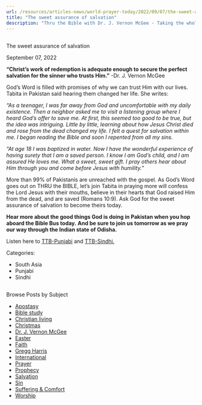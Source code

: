```yaml
---
url: /resources/articles-news/world-prayer-today/2022/09/07/the-sweet-assurance-of-salvation
title: "The sweet assurance of salvation"
description: "Thru the Bible with Dr. J. Vernon McGee - Taking the whole Word to the whole world"
---
```







## 
 The sweet assurance of salvation


September 07, 2022
![]()




**“Christ’s work of redemption is adequate enough to secure the perfect salvation for the sinner who trusts Him.”** -Dr. J. Vernon McGee 

God’s Word is filled with promises of why we can trust Him with our lives. Tabita in Pakistan said hearing them changed her life. She writes: 

*“As a teenager, I was far away from God and uncomfortable with my daily existence. Then a neighbor asked me to visit a listening group where I heard God’s offer to save me. At first, this seemed too good to be true, but the idea was intriguing. Little by little, learning about how Jesus Christ died and rose from the dead changed my life. I felt a quest for salvation within me. I began reading the Bible and soon I repented from all my sins.*

*“At age 18 I was baptized in water. Now I have the wonderful experience of having surety that I am a saved person. I know I am God’s child, and I am assured He loves me. What a sweet, sweet gift. I pray others hear about Him through you and come before Jesus with humility.”*

More than 99% of Pakistanis are unreached with the gospel. As God’s Word goes out on THRU the BIBLE, let’s join Tabita in praying more will confess the Lord Jesus with their mouths, believe in their hearts that God raised Him from the dead, and are saved (Romans 10:9). Ask God for the sweet assurance of salvation to become theirs today.

**Hear more about the good things God is doing in Pakistan when you hop aboard the Bible Bus today.** **And be sure to join us tomorrow as we pray our way through the Indian state of Odisha.**

Listen here to [TTB-Punjabi](https://ttb.twr.org/home/day,0421/language,PAN) and [TTB-Sindhi.](https://ttb.twr.org/home/day,0422/language,SND)



Categories: 


* South Asia
* Punjabi
* Sindhi









## 
 Browse Posts by Subject


* [Apostasy](/resources/articles-news/-in-tags/tags/Apostasy)
* [Bible study](/resources/articles-news/-in-tags/tags/Bible-study)
* [Christian living](/resources/articles-news/-in-tags/tags/Christian-living)
* [Christmas](/resources/articles-news/-in-tags/tags/Christmas)
* [Dr. J. Vernon McGee](/resources/articles-news/-in-tags/tags/Dr-J-Vernon-McGee)
* [Easter](/resources/articles-news/-in-tags/tags/easter)
* [Faith](/resources/articles-news/-in-tags/tags/Faith)
* [Gregg Harris](/resources/articles-news/-in-tags/tags/Gregg-Harris)
* [International](/resources/articles-news/-in-tags/tags/International)
* [Prayer](/resources/articles-news/-in-tags/tags/prayer)
* [Prophecy](/resources/articles-news/-in-tags/tags/Prophecy)
* [Salvation](/resources/articles-news/-in-tags/tags/Salvation)
* [Sin](/resources/articles-news/-in-tags/tags/sin)
* [Suffering & Comfort](/resources/articles-news/-in-tags/tags/Suffering-Comfort)
* [Worship](/resources/articles-news/-in-tags/tags/worship)






